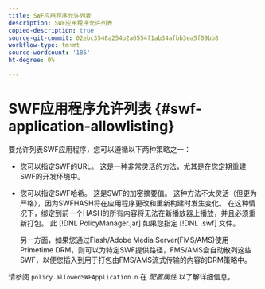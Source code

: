 ```yaml
---
title: SWF应用程序允许列表
description: SWF应用程序允许列表
copied-description: true
source-git-commit: 02ebc3548a254b2a6554f1ab34afbb3ea5f09bb8
workflow-type: tm+mt
source-wordcount: '186'
ht-degree: 0%

---
```


# SWF应用程序允许列表 {#swf-application-allowlisting}

要允许列表SWF应用程序，您可以遵循以下两种策略之一：

* 您可以指定SWF的URL。 这是一种非常灵活的方法，尤其是在您定期重建SWF的开发环境中。
* 您可以指定SWF哈希。 这是SWF的加密摘要值。 这种方法不太灵活（但更为严格），因为SWFHASH将在应用程序更改和重新构建时发生变化。 在这种情况下，绑定到前一个HASH的所有内容将无法在新播放器上播放，并且必须重新打包。 此 [!DNL PolicyManager.jar] 如果您指定 [!DNL .swf] 文件。

  另一方面，如果您通过Flash/Adobe Media Server(FMS/AMS)使用Primetime DRM，则可以为特定SWF提供路径，FMS/AMS会自动散列这些SWF，以便您插入到用于打包由FMS/AMS流式传输的内容的DRM策略中。

请参阅 `policy.allowedSWFApplication.n` 在 *配置属性* 以了解详细信息。
